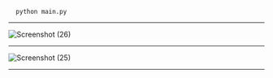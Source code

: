       python main.py



---
![Screenshot (26)](https://github.com/user-attachments/assets/a69e882b-49b7-4211-8659-e8c098479ae0)

---

![Screenshot (25)](https://github.com/user-attachments/assets/1e302211-c825-4d0c-8c4b-46d9c39f1993)

---
